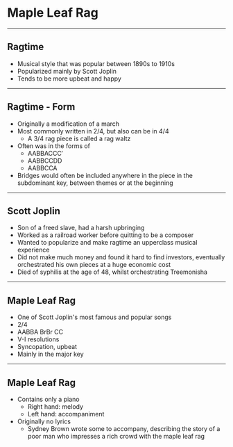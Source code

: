 
# Maple Leaf Rag

---

## Ragtime

- Musical style that was popular between 1890s to 1910s
- Popularized mainly by Scott Joplin
- Tends to be more upbeat and happy

---

## Ragtime - Form

- Originally a modification of a march
- Most commonly written in 2/4, but also can be in 4/4
	- A 3/4 rag piece is called a rag waltz
- Often was in the forms of
	- AABBACCC′
	- AABBCCDD
	- AABBCCA
- Bridges would often be included anywhere in the piece in the subdominant key, between themes or at the beginning

---

## Scott Joplin

- Son of a freed slave, had a harsh upbringing
- Worked as a railroad worker before quitting to be a composer
- Wanted to popularize and make ragtime an upperclass musical experience
- Did not make much money and found it hard to find investors, eventually orchestrated his own pieces at a huge economic cost
- Died of syphilis at the age of 48, whilst orchestrating Treemonisha

---

## Maple Leaf Rag

- One of Scott Joplin's most famous and popular songs
- 2/4
- AABBA BrBr CC
- V-I resolutions
- Syncopation, upbeat
- Mainly in the major key

---

## Maple Leaf Rag

- Contains only a piano
	- Right hand: melody
	- Left hand: accompaniment
- Originally no lyrics
	- Sydney Brown wrote some to accompany, describing the story of a poor man who impresses a rich crowd with the maple leaf rag
